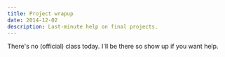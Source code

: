 ```yaml
---
title: Project wrapup
date: 2014-12-02
description: Last-minute help on final projects.
---
```


There's no (official) class today. I'll be there so show up if you want help.
